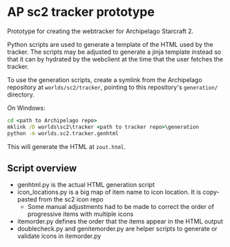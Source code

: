# AP sc2 tracker prototype
Prototype for creating the webtracker for Archipelago Starcraft 2.

Python scripts are used to generate a template of the HTML used by the tracker.
The scripts may be adjusted to generate a jinja template instead so that it can by
hydrated by the webclient at the time that the user fetches the tracker.

To use the generation scripts, create a symlink from the Archipelago repository at
`worlds/sc2/tracker`, pointing to this repository's `generation/` directory.

On Windows:
```bat
cd <path to Archipelago repo>
mklink /D worlds\sc2\tracker <path to tracker repo>\generation
python -m worlds.sc2.tracker.genhtml
```

This will generate the HTML at `zout.html`.

## Script overview
* genhtml.py is the actual HTML generation script
* icon_locations.py is a big map of item name to icon location. It is copy-pasted from the sc2 icon repo
  * Some manual adjustments had to be made to correct the order of progressive items with multiple icons
* itemorder.py defines the order that the items appear in the HTML output
* doublecheck.py and genitemorder.py are helper scripts to generate or validate icons in itemorder.py

